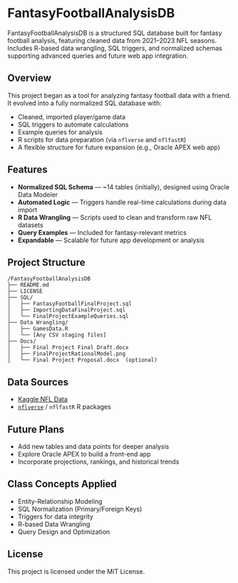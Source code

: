 # FantasyFootballAnalysisDB
FantasyFootballAnalysisDB is a structured SQL database built for fantasy football analysis, featuring cleaned data from 2021–2023 NFL seasons. Includes R-based data wrangling, SQL triggers, and normalized schemas supporting advanced queries and future web app integration.

## Overview

This project began as a tool for analyzing fantasy football data with a friend. It evolved into a fully normalized SQL database with:

- Cleaned, imported player/game data
- SQL triggers to automate calculations
- Example queries for analysis
- R scripts for data preparation (via `nflverse` and `nflfastR`)
- A flexible structure for future expansion (e.g., Oracle APEX web app)

## Features

- **Normalized SQL Schema** — ~14 tables (initially), designed using Oracle Data Modeler
- **Automated Logic** — Triggers handle real-time calculations during data import
- **R Data Wrangling** — Scripts used to clean and transform raw NFL datasets
- **Query Examples** — Included for fantasy-relevant metrics
- **Expandable** — Scalable for future app development or analysis

## Project Structure

```
/FantasyFootballAnalysisDB
├── README.md
├── LICENSE
├── SQL/
│   ├── FantasyFootballFinalProject.sql
│   ├── ImportingDataFinalProject.sql
│   └── FinalProjectExampleQueries.sql
├── Data Wrangling/
│   ├── GamesData.R
│   └── [Any CSV staging files]
├── Docs/
│   ├── Final Project Final Draft.docx
│   ├── FinalProjectRationalModel.png
│   └── Final Project Proposal.docx  (optional)
```

## Data Sources

- [Kaggle NFL Data](https://www.kaggle.com/)
- [`nflverse`](https://github.com/nflverse) / `nflfastR` R packages

## Future Plans

- Add new tables and data points for deeper analysis
- Explore Oracle APEX to build a front-end app
- Incorporate projections, rankings, and historical trends

## Class Concepts Applied

- Entity-Relationship Modeling
- SQL Normalization (Primary/Foreign Keys)
- Triggers for data integrity
- R-based Data Wrangling
- Query Design and Optimization

## License

This project is licensed under the MIT License.
